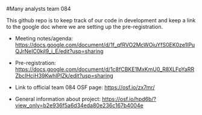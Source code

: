#Many analysts team 084

This github repo is to keep track of our code in development and keep a link to the google doc where we are setting up the pre-registration.

- Meeting notes/agenda: https://docs.google.com/document/d/1f_qfRVO2McWOiuYfS0EK0ze1lPuQJrNeIC0kjI9_i_E/edit?usp=sharing

- Pre-registration: https://docs.google.com/document/d/1c8fCBKE1MxKmU0_R8XLFpYaRRZbcIHciH39KwhIPIZk/edit?usp=sharing

- Link to official team 084 OSF page: https://osf.io/zx7mr/

- General information about project: https://osf.io/hpd6b/?view_only=b2e936f5a6d34eda80e236c167b4004e


